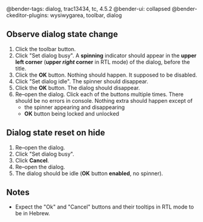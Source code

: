 @bender-tags: dialog, trac13434, tc, 4.5.2
@bender-ui: collapsed
@bender-ckeditor-plugins: wysiwygarea, toolbar, dialog

## Observe dialog state change

1. Click the toolbar button.
1. Click "Set dialog busy". A **spinning** indicator should appear in the **upper left corner** (**upper _right_ corner** in RTL mode) of the dialog, before the title.
1. Click the **OK** button. Nothing should happen. It supposed to be disabled.
1. Click "Set dialog idle". The spinner should disappear.
1. Click the **OK** button. The dialog should disappear.
1. Re–open the dialog. Click each of the buttons multiple times. There should be no errors in console. Nothing extra should happen except of
	* the spinner appearing and disappearing
	* **OK** button being locked and unlocked

## Dialog state reset on hide

1. Re–open the dialog.
1. Click "Set dialog busy".
1. Click **Cancel**.
1. Re–open the dialog.
1. The dialog should be idle (**OK** button **enabled**, no spinner).

## Notes

* Expect the "Ok" and "Cancel" buttons and their tooltips in RTL mode to be in Hebrew.

